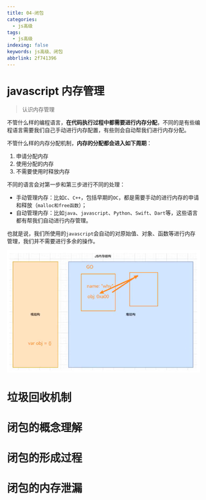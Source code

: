 ```yaml
---
title: 04-闭包
categories:
  - js高级
tags:
  - js高级
indexing: false
keywords: js高级、闭包
abbrlink: 2f741396
---
```



# javascript 内存管理
> 认识内存管理

不管什么样的编程语言，**在代码执行过程中都需要进行内存分配**，不同的是有些编程语言需要我们自己手动进行内存配置，有些则会自动帮我们进行内存分配。

不管什么样的内存分配机制，**内存的分配都会进入如下周期**：

1. 申请分配内存
2. 使用分配的内存
3. 不需要使用时释放内存

不同的语言会对第一步和第三步进行不同的处理：

- 手动管理内存：比如`C`、`C++`，包括早期的`OC`，都是需要手动的进行内存的申请和释放（`malloc和free函数`）；
- 自动管理内存：比如`java`、`javascript`、`Python`、`Swift`、`Dart`等，这些语言都有帮我们自动进行内存管理。

也就是说，我们所使用的`javascript`会自动的对原始值、对象、函数等进行内存管理，我们并不需要进行多余的操作。

![img.png](../../img/js高级/04-closure/img1.png)

# 垃圾回收机制


# 闭包的概念理解


# 闭包的形成过程



# 闭包的内存泄漏



